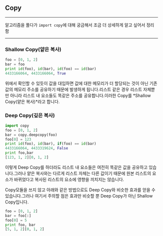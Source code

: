 ## Copy

----

알고리즘을 풀다가 `import copy`에 대해 궁금해서 조금 더 상세하게 알고 싶어서 정리함

-----

### Shallow Copy(얕은 복사)

```python
foo = [0, 1, 2]
bar = foo
print id(foo), id(bar), id(foo) == id(bar)
4433166064, 4433166064, True
```

위에서 확인할 수 있듯이 값을 대입하면 값에 대한 메모리가 더 할당되는 것이 아닌 기존 값의 메모리 주소를 공유하기 때문에 발생하게 됩니다.리스트 같은 경우 리스트 자체뿐만 아니라 리스트 내 요소들도 똑같은 주소를 공유합니다.이러한 Copy를 *Shallow Copy(얕은 복사)*라고 합니다.

### Deep Copy(깊은 복사)

```python
import copy
foo = [0, 1, 2]
bar = copy.deepcopy(foo)
foo[0] = 123
print id(foo), id(bar), if(foo) == id(bar)
4433166064, 4433319624, False
print foo,bar
[123, 1, 2][0, 1, 2]
```

이렇게 Deep Copy를 하더라도 리스트 내 요소들은 여전히 똑같은 값을 공유하고 있습니다.그러나 얕은 복사와는 다르게 리스트 자체는 다른 값이기 때문에 원본 리스트의 요소가 바뀌었다고 복사된 리스트의 요소에 영향을 끼치지는 않습니다.

Copy모듈을 쓰지 않고 아래와 같은 방법으로도 Deep Copy와 비슷한 효과를 얻을 수 있습니다.그러나 여기서 주의할 점은 효과만 비슷할 뿐 Deep Copy가 아닌 Shallow Copy입니다.

```python
foo = [0, 1, 2]
bar = foo[:]
foo[0] = 5
print foo, bar
[5, 1, 2][0, 1, 2]
```

